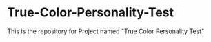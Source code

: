 # True-Color-Personality-Test
This is the repository for Project named "True Color Personality Test"
